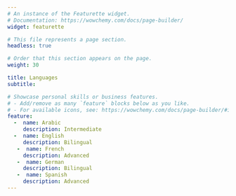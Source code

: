 ```yaml
---
# An instance of the Featurette widget.
# Documentation: https://wowchemy.com/docs/page-builder/
widget: featurette

# This file represents a page section.
headless: true

# Order that this section appears on the page.
weight: 30

title: Languages
subtitle:

# Showcase personal skills or business features.
# - Add/remove as many `feature` blocks below as you like.
# - For available icons, see: https://wowchemy.com/docs/page-builder/#icons
feature:
  -  name: Arabic
     description: Intermediate
  -  name: English
     description: Bilingual
   -  name: French
     description: Advanced
   -  name: German
     description: Bilingual
   -  name: Spanish
     description: Advanced
---
```


